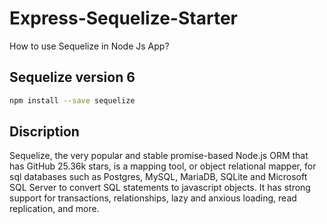 # Express-Sequelize-Starter
How to use Sequelize in Node Js App?

## Sequelize version 6

```bash
npm install --save sequelize
```

## Discription

Sequelize, the very popular and stable promise-based Node.js ORM that has GitHub 25.36k stars, is a mapping tool, or object relational mapper, for sql databases such as Postgres, MySQL, MariaDB, SQLite and Microsoft SQL Server to convert SQL statements to javascript objects. It has strong support for transactions, relationships, lazy and anxious loading, read replication, and more.


